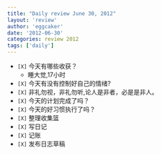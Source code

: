 ```yaml
---
title: "Daily review June 30, 2012" 
layout: 'review'
author: 'eggcaker'
date: '2012-06-30'
categories: review 2012
tags: ['daily']
---
```



  * `[X]` 今天有哪些收获？ 
    * 睡大觉,17小时 
  * `[X]` 今天有没有控制好自己的情绪? 
  * `[X]` 非礼勿视，非礼勿听,论人是非者，必是是非人。 
  * `[X]` 今天的计划完成了吗？ 
  * `[X]` 今天的好习惯执行了吗？ 
  * `[X]` 整理收集篮 
  * `[X]` 写日记 
  * `[X]` 记账 
  * `[X]` 发布日志草稿 

